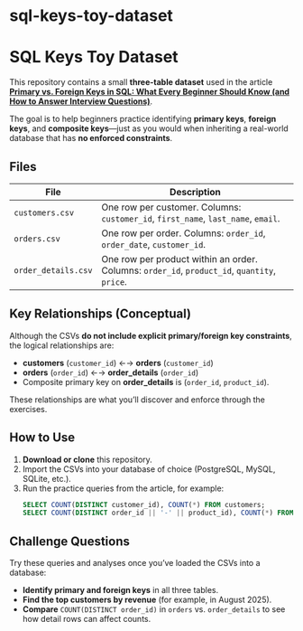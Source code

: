 # sql-keys-toy-dataset

# SQL Keys Toy Dataset

This repository contains a small **three-table dataset** used in the article  
**[Primary vs. Foreign Keys in SQL: What Every Beginner Should Know (and How to Answer Interview Questions)](YOUR_ARTICLE_LINK_HERE)**.

The goal is to help beginners practice identifying **primary keys**, **foreign keys**, and **composite keys**—just as you would when inheriting a real-world database that has **no enforced constraints**.

## Files

| File | Description |
|------|------------|
| `customers.csv`     | One row per customer. Columns: `customer_id`, `first_name`, `last_name`, `email`. |
| `orders.csv`        | One row per order. Columns: `order_id`, `order_date`, `customer_id`. |
| `order_details.csv` | One row per product within an order. Columns: `order_id`, `product_id`, `quantity`, `price`. |

## Key Relationships (Conceptual)

Although the CSVs **do not include explicit primary/foreign key constraints**, the logical relationships are:

- **customers** (`customer_id`) ←→ **orders** (`customer_id`)  
- **orders** (`order_id`) ←→ **order_details** (`order_id`)  
- Composite primary key on **order_details** is (`order_id`, `product_id`).

These relationships are what you’ll discover and enforce through the exercises.

## How to Use

1. **Download or clone** this repository.  
2. Import the CSVs into your database of choice (PostgreSQL, MySQL, SQLite, etc.).  
3. Run the practice queries from the article, for example:
   ```sql
   SELECT COUNT(DISTINCT customer_id), COUNT(*) FROM customers;
   SELECT COUNT(DISTINCT order_id || '-' || product_id), COUNT(*) FROM order_details;

## Challenge Questions

Try these queries and analyses once you’ve loaded the CSVs into a database:

- **Identify primary and foreign keys** in all three tables.  
- **Find the top customers by revenue** (for example, in August 2025).  
- **Compare** `COUNT(DISTINCT order_id)` in `orders` vs. `order_details` to see how detail rows can affect counts.
